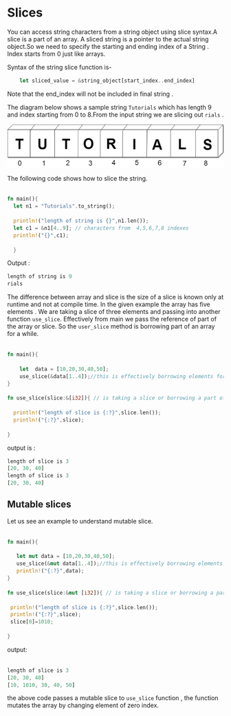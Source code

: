 # Slices

You can access string characters from a string object using  slice syntax.A slice is a part of an array. A sliced string is a pointer to the actual string object.So we need to specify the starting and ending index of a String . Index starts from 0 just like arrays.

Syntax of the string slice function is-

```rust
    let sliced_value = &string_object[start_index..end_index]
```

Note that the end_index will not be included in final string .

The  diagram below shows a sample string `Tutorials` which has length 9 and index starting from 0 to 8.From the input string we are  slicing out `rials` .

![string](https://raw.githubusercontent.com/kannans89/RustRepo/master/Images/string_slice.png)

The following code shows how to slice the string.

```rust

fn main(){
  let n1 = "Tutorials".to_string();
  
  println!("length of string is {}",n1.len());
  let c1 = &n1[4..9]; // characters from  4,5,6,7,8 indexes
  println!("{}",c1);
  
  }


 ```

Output :

```rust
length of string is 9
rials
```

The difference between array and slice is the size of a slice is known only at runtime and not at compile time.
In the given example the array has five elements . We are taking a slice of three elements and passing into another function `use_slice`. Effectively from main we pass the reference of part of the array or slice.
So the `user_slice` method is borrowing part of an array for a while.

```rust
  
fn main(){

    let  data = [10,20,30,40,50];
    use_slice(&data[1..4]);//this is effectively borrowing elements for a while
}

fn use_slice(slice:&[i32]){ // is taking a slice or borrowing a part of an array of i32s

  println!("length of slice is {:?}",slice.len());
  println!("{:?}",slice);

}

```

output is :

```rust
length of slice is 3
[20, 30, 40]
length of slice is 3
[20, 30, 40]
```

## Mutable slices

 Let us see an example to understand mutable slice.

 ```rust

fn main(){

    let mut data = [10,20,30,40,50];
    use_slice(&mut data[1..4]);//this is effectively borrowing elements for a while
    println!("{:?}",data);
}

fn use_slice(slice:&mut [i32]){ // is taking a slice or borrowing a part of an array of i32s

  println!("length of slice is {:?}",slice.len());
  println!("{:?}",slice);
  slice[0]=1010;

}

 ```

output:

```rust

length of slice is 3
[20, 30, 40]
[10, 1010, 30, 40, 50]
```

 the above code passes a mutable slice to `use_slice` function , the function mutates the array by changing element of zero index.

<!-- 
## String Slice

When ever we print text using println!() macro we use double quoted text like "hello" . This actually is a bunch of characters which make a string.
If the string value is known at compile time , it is called a string literal or it is also called a string slice.
Both the statements are actually the same

-  let s ="Hello Rust";
-  let s:&'static str ="Hello Rust";

This means s is a reference to static str . &str is a kind of string type in Rust , which we discussed already in String chapter.

So &str is nothing but a slice into a string.It is statically allocated so we use static keyword and unlike other second String type which is dynamically alllocated.

```rust
fn main(){

    let s:&'static str ="Hello Rust"; //string slice
    println!("{}",s);
}
```

Since it is statically allocated you cannot reassign it so the following code will not work

```rust
fn main() {
let s:&'static str ="Hello Rust";
s="hello again"; // error
let f = s[0]; //error
}
```

In the below program we are displaying the string slice in reverse order.
We are also fetching the first character from the string slice. Finally we display the string slice again. Note the string slice cannot be modified . The chars() and rev() methods helps to iterate across the string slice in reverse order.

```rust
 fn main() {
 let s:&'static str ="Hello Rust"; //string slice

    for c in s.chars().rev(){
        println!("{}",c);
    }

    let r =s.chars().nth(0);
    println!("{:?}",r);
      
    println!("{}",s);
 }

```
output is shown below

```rust
t
s
u
R
 
o
l
l
e
H
Some('H')
Hello Rust
```
-->